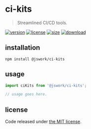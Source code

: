 # ci-kits
> Streamlined CI/CD tools.

[![version][version-image]][version-url]
[![license][license-image]][license-url]
[![size][size-image]][size-url]
[![download][download-image]][download-url]

## installation
```shell
npm install @jswork/ci-kits
```

## usage
```js
import ciKits from '@jswork/ci-kits';

// usage goes here.
```

## license
Code released under [the MIT license](https://github.com/afeiship/ci-kits/blob/master/LICENSE.txt).

[version-image]: https://img.shields.io/npm/v/@jswork/ci-kits
[version-url]: https://npmjs.org/package/@jswork/ci-kits

[license-image]: https://img.shields.io/npm/l/@jswork/ci-kits
[license-url]: https://github.com/afeiship/ci-kits/blob/master/LICENSE.txt

[size-image]: https://img.shields.io/bundlephobia/minzip/@jswork/ci-kits
[size-url]: https://github.com/afeiship/ci-kits/blob/master/dist/ci-kits.min.js

[download-image]: https://img.shields.io/npm/dm/@jswork/ci-kits
[download-url]: https://www.npmjs.com/package/@jswork/ci-kits
